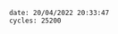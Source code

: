 

                date: 20/04/2022 20:33:47
                cycles: 25200

                         